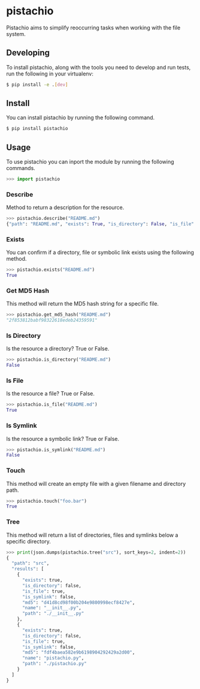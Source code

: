 # pistachio
Pistachio aims to simplify reoccurring tasks when working with the file system.

## Developing

To install pistachio, along with the tools you need to develop and run tests, run the following in your virtualenv:

```bash
$ pip install -e .[dev]
```

## Install

You can install pistachio by running the following command.

```bash
$ pip install pistachio
```

## Usage

To use pistachio you can inport the module by running the following commands.

```python
>>> import pistachio
```

### Describe

Method to return a description for the resource.

```python
>>> pistachio.describe("README.md")
{"path": "README.md", "exists": True, "is_directory": False, "is_file": True, "is_symlink": False, "name": "README.md", "md5": "2f853812babf98322618edeb24359591"}
```

### Exists

You can confirm if a directory, file or symbolic link exists using the following method.

```python
>>> pistachio.exists("README.md")
True
```

### Get MD5 Hash

This method will return the MD5 hash string for a specific file.

```python
>>> pistachio.get_md5_hash("README.md")
"2f853812babf98322618edeb24359591"
```

### Is Directory

Is the resource a directory? True or False.

```python
>>> pistachio.is_directory("README.md")
False
```

### Is File

Is the resource a file? True or False.

```python
>>> pistachio.is_file("README.md")
True
```

### Is Symlink

Is the resource a symbolic link? True or False.

```python
>>> pistachio.is_symlink("README.md")
False
```

### Touch

This method will create an empty file with a given filename and directory path.

```python
>>> pistachio.touch("foo.bar")
True
```

### Tree

This method will return a list of directories, files and symlinks below a specific directory.

```python
>>> print(json.dumps(pistachio.tree("src"), sort_keys=2, indent=2))
{
  "path": "src",
  "results": [
    {
      "exists": true,
      "is_directory": false,
      "is_file": true,
      "is_symlink": false,
      "md5": "d41d8cd98f00b204e9800998ecf8427e",
      "name": "__init__.py",
      "path": "./__init__.py"
    },
    {
      "exists": true,
      "is_directory": false,
      "is_file": true,
      "is_symlink": false,
      "md5": "fdf4baea582e9b6198904292429a2d00",
      "name": "pistachio.py",
      "path": "./pistachio.py"
    }
  ]
}
```
